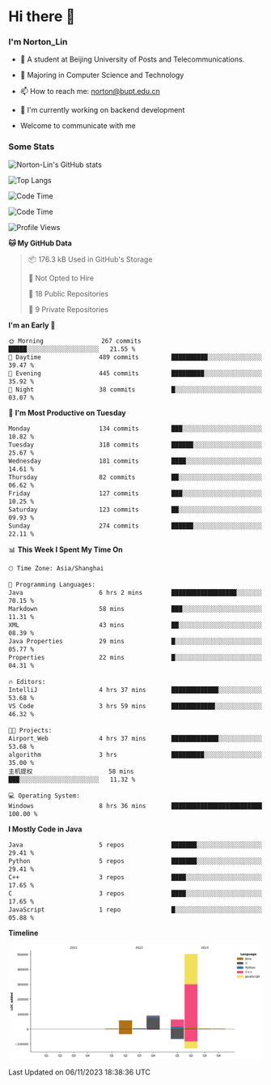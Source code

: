 
# Hi there 👋

### I'm Norton_Lin
- 🏫 A student at Beijing University of Posts and Telecommunications.
- 🌱 Majoring in Computer Science and Technology
- 📫 How to reach me: norton@bupt.edu.cn
- 🌱 I'm currently working on backend development

- Welcome to communicate with me

### Some Stats
![Norton-Lin's GitHub stats](https://github-readme-stats.vercel.app/api?username=Norton-Lin&count_private=true&show_icons=true&theme=radical)

![Top Langs](https://github-readme-stats.vercel.app/api/top-langs/?username=Norton-Lin&langs_count=10&layout=compact)

![Code Time](https://github-readme-stats.vercel.app/api/wakatime?username=Norton_Lin)

<!--START_SECTION:waka-->
![Code Time](http://img.shields.io/badge/Code%20Time-403%20hrs%2053%20mins-blue)

![Profile Views](http://img.shields.io/badge/Profile%20Views-0-blue)

**🐱 My GitHub Data** 

> 📦 176.3 kB Used in GitHub's Storage 
 > 
> 🚫 Not Opted to Hire
 > 
> 📜 18 Public Repositories 
 > 
> 🔑 9 Private Repositories 
 > 
**I'm an Early 🐤** 

```text
🌞 Morning                267 commits         █████░░░░░░░░░░░░░░░░░░░░   21.55 % 
🌆 Daytime                489 commits         ██████████░░░░░░░░░░░░░░░   39.47 % 
🌃 Evening                445 commits         █████████░░░░░░░░░░░░░░░░   35.92 % 
🌙 Night                  38 commits          █░░░░░░░░░░░░░░░░░░░░░░░░   03.07 % 
```
📅 **I'm Most Productive on Tuesday** 

```text
Monday                   134 commits         ███░░░░░░░░░░░░░░░░░░░░░░   10.82 % 
Tuesday                  318 commits         ██████░░░░░░░░░░░░░░░░░░░   25.67 % 
Wednesday                181 commits         ████░░░░░░░░░░░░░░░░░░░░░   14.61 % 
Thursday                 82 commits          ██░░░░░░░░░░░░░░░░░░░░░░░   06.62 % 
Friday                   127 commits         ███░░░░░░░░░░░░░░░░░░░░░░   10.25 % 
Saturday                 123 commits         ██░░░░░░░░░░░░░░░░░░░░░░░   09.93 % 
Sunday                   274 commits         ██████░░░░░░░░░░░░░░░░░░░   22.11 % 
```


📊 **This Week I Spent My Time On** 

```text
🕑︎ Time Zone: Asia/Shanghai

💬 Programming Languages: 
Java                     6 hrs 2 mins        ██████████████████░░░░░░░   70.15 % 
Markdown                 58 mins             ███░░░░░░░░░░░░░░░░░░░░░░   11.31 % 
XML                      43 mins             ██░░░░░░░░░░░░░░░░░░░░░░░   08.39 % 
Java Properties          29 mins             █░░░░░░░░░░░░░░░░░░░░░░░░   05.77 % 
Properties               22 mins             █░░░░░░░░░░░░░░░░░░░░░░░░   04.31 % 

🔥 Editors: 
IntelliJ                 4 hrs 37 mins       █████████████░░░░░░░░░░░░   53.68 % 
VS Code                  3 hrs 59 mins       ████████████░░░░░░░░░░░░░   46.32 % 

🐱‍💻 Projects: 
Airport_Web              4 hrs 37 mins       █████████████░░░░░░░░░░░░   53.68 % 
algorithm                3 hrs               █████████░░░░░░░░░░░░░░░░   35.00 % 
主机提权                     58 mins             ███░░░░░░░░░░░░░░░░░░░░░░   11.32 % 

💻 Operating System: 
Windows                  8 hrs 36 mins       █████████████████████████   100.00 % 
```

**I Mostly Code in Java** 

```text
Java                     5 repos             ███████░░░░░░░░░░░░░░░░░░   29.41 % 
Python                   5 repos             ███████░░░░░░░░░░░░░░░░░░   29.41 % 
C++                      3 repos             ████░░░░░░░░░░░░░░░░░░░░░   17.65 % 
C                        3 repos             ████░░░░░░░░░░░░░░░░░░░░░   17.65 % 
JavaScript               1 repo              █░░░░░░░░░░░░░░░░░░░░░░░░   05.88 % 
```



**Timeline**

![Lines of Code chart](https://raw.githubusercontent.com/Norton-Lin/Norton-Lin/main/assets/bar_graph.png)


 Last Updated on 06/11/2023 18:38:36 UTC
<!--END_SECTION:waka-->
